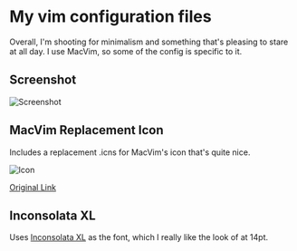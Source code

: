 My vim configuration files
==========================

Overall, I'm shooting for minimalism and something that's pleasing to stare at
all day. I use MacVim, so some of the config is specific to it.

Screenshot
----------

![Screenshot](http://f.cl.ly/items/2p0i3I1F1i0E461i2N0p/Screen%20shot%202011-06-17%20at%205.46.18%20PM.png)

MacVim Replacement Icon
-----------------------

Includes a replacement .icns for MacVim's icon that's quite nice.

![Icon](http://f.cl.ly/items/103w2G0u3v0v0O0n2Z3J/Screen%20shot%202011-06-17%20at%206.09.25%20PM.png)

[Original Link](http://forrst.com/posts/MacVim_Icon_Replacement-020)

Inconsolata XL
--------------

Uses [Inconsolata XL](http://www.bitcetera.com/en/techblog/2009/10/09/inconsolata-xl-font/) as the font, which I really like the look of at 14pt.
